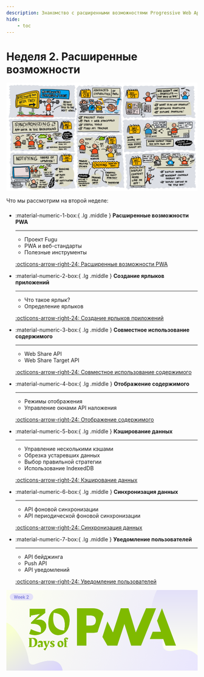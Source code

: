 ```yaml
---
description: Знакомство с расширенными возможностями Progressive Web Apps, Создание ярлыков приложений, Совместное использование содержимого, Отображение содержимого, Кэширование данных, Синхронизация данных, Уведомление пользователей об обновлениях
hide:
    - toc
---
```


# Неделя 2. Расширенные возможности

![Визуальное руководство по неделе расширенных возможностей](_media/week2-roadmap.png)

Что мы рассмотрим на второй неделе:

<div class="grid cards" style="margin-top: 1.6em" markdown>

-   :material-numeric-1-box:{ .lg .middle } **Расширенные возможности PWA**

    ***

    -   Проект Fugu
    -   PWA и веб-стандарты
    -   Полезные инструменты

    [:octicons-arrow-right-24: Расширенные возможности PWA](01.md)

-   :material-numeric-2-box:{ .lg .middle } **Создание ярлыков приложений**

    ***

    -   Что такое ярлык?
    -   Определение ярлыков

    [:octicons-arrow-right-24: Создание ярлыков приложений](02.md)

-   :material-numeric-3-box:{ .lg .middle } **Совместное использование содержимого**

    ***

    -   Web Share API
    -   Web Share Target API

    [:octicons-arrow-right-24: Совместное использование содержимого](03.md)

-   :material-numeric-4-box:{ .lg .middle } **Отображение содержимого**

    ***

    -   Режимы отображения
    -   Управление окнами API наложения

    [:octicons-arrow-right-24: Отображение содержимого](04.md)

-   :material-numeric-5-box:{ .lg .middle } **Кэширование данных**

    ***

    -   Управление несколькими кэшами
    -   Обрезка устаревших данных
    -   Выбор правильной стратегии
    -   Использование IndexedDB

    [:octicons-arrow-right-24: Кэширование данных](05.md)

-   :material-numeric-6-box:{ .lg .middle } **Синхронизация данных**

    ***

    -   API фоновой синхронизации
    -   API периодической фоновой синхронизации

    [:octicons-arrow-right-24: Синхронизация данных](06.md)

-   :material-numeric-7-box:{ .lg .middle } **Уведомление пользователей**

    ***

    -   API бейджинга
    -   Push API
    -   API уведомлений

    [:octicons-arrow-right-24: Уведомление пользователей](07.md)

</div>

![Визуальное руководство по неделе основных концепций!](_media/week2-banner.png)
